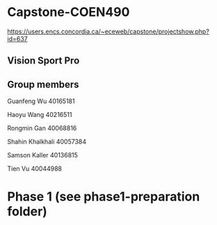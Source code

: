 # Capstone-COEN490
https://users.encs.concordia.ca/~eceweb/capstone/projectshow.php?id=637

Vision Sport Pro
--

Group members
--

Guanfeng Wu		40165181

Haoyu Wang		40216511

Rongmin Gan		40068816

Shahin Khalkhali	40057384

Samson Kaller		40136815

Tien Vu		40044988


Phase 1 (see phase1-preparation folder)
==
